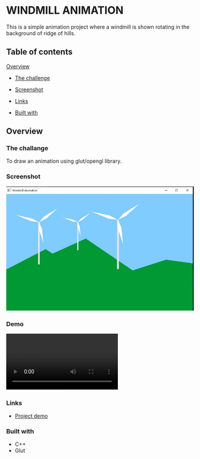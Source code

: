 # WINDMILL ANIMATION

This is a simple animation project where a windmill is shown rotating in the background of ridge of hills.

## Table of contents

[Overview](#overview)

- [The challenge](#the-challenge)
- [Screenshot](#screenshot)

- [Links](#links)
- [Built with](#built)

## Overview

### The challange

To draw an animation using glut/opengl library.

### Screenshot

![](./screenshot/project-ss.jpg)

### Demo

![](./demo-video/demo.mp4)

### Links

- [Project demo](https://youtu.be/Vez51t7xgds)

### Built with

- C++
- Glut

